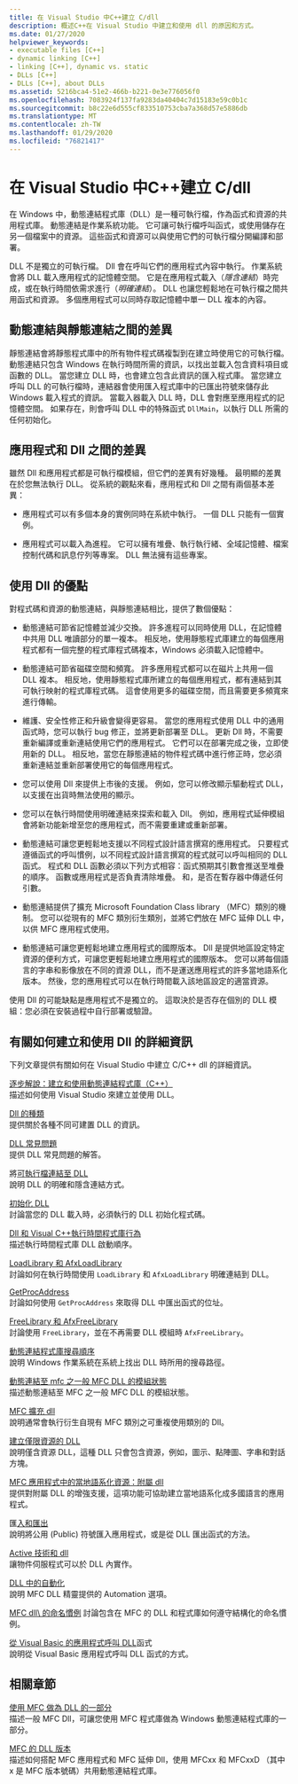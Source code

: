 ```yaml
---
title: 在 Visual Studio 中C++建立 C/dll
description: 概述C++在 Visual Studio 中建立和使用 dll 的原因和方式。
ms.date: 01/27/2020
helpviewer_keywords:
- executable files [C++]
- dynamic linking [C++]
- linking [C++], dynamic vs. static
- DLLs [C++]
- DLLs [C++], about DLLs
ms.assetid: 5216bca4-51e2-466b-b221-0e3e776056f0
ms.openlocfilehash: 7083924f137fa9283da40404c7d15183e59c0b1c
ms.sourcegitcommit: b8c22e6d555cf833510753cba7a368d57e5886db
ms.translationtype: MT
ms.contentlocale: zh-TW
ms.lasthandoff: 01/29/2020
ms.locfileid: "76821417"
---
```

# <a name="create-cc-dlls-in-visual-studio"></a>在 Visual Studio 中C++建立 C/dll

在 Windows 中，動態連結程式庫（DLL）是一種可執行檔，作為函式和資源的共用程式庫。 動態連結是作業系統功能。 它可讓可執行檔呼叫函式，或使用儲存在另一個檔案中的資源。 這些函式和資源可以與使用它們的可執行檔分開編譯和部署。

DLL 不是獨立的可執行檔。 Dll 會在呼叫它們的應用程式內容中執行。 作業系統會將 DLL 載入應用程式的記憶體空間。 它是在應用程式載入（*隱含連結*）時完成，或在執行時間依需求進行（*明確連結*）。 DLL 也讓您輕鬆地在可執行檔之間共用函式和資源。 多個應用程式可以同時存取記憶體中單一 DLL 複本的內容。

## <a name="differences-between-dynamic-linking-and-static-linking"></a>動態連結與靜態連結之間的差異

靜態連結會將靜態程式庫中的所有物件程式碼複製到在建立時使用它的可執行檔。 動態連結只包含 Windows 在執行時間所需的資訊，以找出並載入包含資料項目或函數的 DLL。 當您建立 DLL 時，也會建立包含此資訊的匯入程式庫。 當您建立呼叫 DLL 的可執行檔時，連結器會使用匯入程式庫中的已匯出符號來儲存此 Windows 載入程式的資訊。 當載入器載入 DLL 時，DLL 會對應至應用程式的記憶體空間。 如果存在，則會呼叫 DLL 中的特殊函式 `DllMain`，以執行 DLL 所需的任何初始化。

<a name="differences-between-applications-and-dlls"></a>

## <a name="differences-between-applications-and-dlls"></a>應用程式和 Dll 之間的差異

雖然 Dll 和應用程式都是可執行檔模組，但它們的差異有好幾種。 最明顯的差異在於您無法執行 DLL。 從系統的觀點來看，應用程式和 Dll 之間有兩個基本差異：

- 應用程式可以有多個本身的實例同時在系統中執行。 一個 DLL 只能有一個實例。

- 應用程式可以載入為進程。 它可以擁有堆疊、執行執行緒、全域記憶體、檔案控制代碼和訊息佇列等專案。 DLL 無法擁有這些專案。

<a name="advantages-of-using-dlls"></a>

## <a name="advantages-of-using-dlls"></a>使用 Dll 的優點

對程式碼和資源的動態連結，與靜態連結相比，提供了數個優點：

- 動態連結可節省記憶體並減少交換。 許多進程可以同時使用 DLL，在記憶體中共用 DLL 唯讀部分的單一複本。 相反地，使用靜態程式庫建立的每個應用程式都有一個完整的程式庫程式碼複本，Windows 必須載入記憶體中。

- 動態連結可節省磁碟空間和頻寬。 許多應用程式都可以在磁片上共用一個 DLL 複本。 相反地，使用靜態程式庫所建立的每個應用程式，都有連結到其可執行映射的程式庫程式碼。 這會使用更多的磁碟空間，而且需要更多頻寬來進行傳輸。

- 維護、安全性修正和升級會變得更容易。 當您的應用程式使用 DLL 中的通用函式時，您可以執行 bug 修正，並將更新部署至 DLL。 更新 Dll 時，不需要重新編譯或重新連結使用它們的應用程式。 它們可以在部署完成之後，立即使用新的 DLL。 相反地，當您在靜態連結的物件程式碼中進行修正時，您必須重新連結並重新部署使用它的每個應用程式。

- 您可以使用 Dll 來提供上市後的支援。 例如，您可以修改顯示驅動程式 DLL，以支援在出貨時無法使用的顯示。

- 您可以在執行時間使用明確連結來探索和載入 Dll。 例如，應用程式延伸模組會將新功能新增至您的應用程式，而不需要重建或重新部署。

- 動態連結可讓您更輕鬆地支援以不同程式設計語言撰寫的應用程式。 只要程式遵循函式的呼叫慣例，以不同程式設計語言撰寫的程式就可以呼叫相同的 DLL 函式。 程式和 DLL 函數必須以下列方式相容：函式預期其引數會推送至堆疊的順序。 函數或應用程式是否負責清除堆疊。 和，是否在暫存器中傳遞任何引數。

- 動態連結提供了擴充 Microsoft Foundation Class library （MFC）類別的機制。 您可以從現有的 MFC 類別衍生類別，並將它們放在 MFC 延伸 DLL 中，以供 MFC 應用程式使用。

- 動態連結可讓您更輕鬆地建立應用程式的國際版本。 Dll 是提供地區設定特定資源的便利方式，可讓您更輕鬆地建立應用程式的國際版本。 您可以將每個語言的字串和影像放在不同的資源 DLL，而不是運送應用程式的許多當地語系化版本。 然後，您的應用程式可以在執行時間載入該地區設定的適當資源。

使用 Dll 的可能缺點是應用程式不是獨立的。 這取決於是否存在個別的 DLL 模組：您必須在安裝過程中自行部署或驗證。

## <a name="more-information-on-how-to-create-and-use-dlls"></a>有關如何建立和使用 Dll 的詳細資訊

下列文章提供有關如何在 Visual Studio 中建立 C/C++ dll 的詳細資訊。

[逐步解說：建立和使用動態連結程式庫（C++）](walkthrough-creating-and-using-a-dynamic-link-library-cpp.md)\
描述如何使用 Visual Studio 來建立並使用 DLL。

[Dll 的種類](kinds-of-dlls.md)\
提供關於各種不同可建置 DLL 的資訊。

[DLL 常見問題](dll-frequently-asked-questions.md)\
提供 DLL 常見問題的解答。

將[可執行檔連結至 DLL](linking-an-executable-to-a-dll.md)\
說明 DLL 的明確和隱含連結方式。

[初始化 DLL](run-time-library-behavior.md#initializing-a-dll)\
討論當您的 DLL 載入時，必須執行的 DLL 初始化程式碼。

[Dll 和 Visual C++執行時間程式庫行為](run-time-library-behavior.md)\
描述執行時間程式庫 DLL 啟動順序。

[LoadLibrary 和 AfxLoadLibrary](loadlibrary-and-afxloadlibrary.md)\
討論如何在執行時間使用 `LoadLibrary` 和 `AfxLoadLibrary` 明確連結到 DLL。

[GetProcAddress](getprocaddress.md)\
討論如何使用 `GetProcAddress` 來取得 DLL 中匯出函式的位址。

[FreeLibrary 和 AfxFreeLibrary](freelibrary-and-afxfreelibrary.md)\
討論使用 `FreeLibrary`，並在不再需要 DLL 模組時 `AfxFreeLibrary`。

[動態連結程式庫搜尋順序](/windows/win32/Dlls/dynamic-link-library-search-order)\
說明 Windows 作業系統在系統上找出 DLL 時所用的搜尋路徑。

[動態連結至 mfc 之一般 MFC DLL 的模組狀態](module-states-of-a-regular-dll-dynamically-linked-to-mfc.md)\
描述動態連結至 MFC 之一般 MFC DLL 的模組狀態。

[MFC 擴充 dll](extension-dlls-overview.md)\
說明通常會執行衍生自現有 MFC 類別之可重複使用類別的 Dll。

[建立僅限資源的 DLL](creating-a-resource-only-dll.md)\
說明僅含資源 DLL，這種 DLL 只會包含資源，例如，圖示、點陣圖、字串和對話方塊。

[MFC 應用程式中的當地語系化資源：附屬 dll](localized-resources-in-mfc-applications-satellite-dlls.md)\
提供對附屬 DLL 的增強支援，這項功能可協助建立當地語系化成多國語言的應用程式。

匯[入和匯出](importing-and-exporting.md)\
說明將公用 (Public) 符號匯入應用程式，或是從 DLL 匯出函式的方法。

[Active 技術和 dll](active-technology-and-dlls.md)\
讓物件伺服程式可以於 DLL 內實作。

[DLL 中的自動化](automation-in-a-dll.md)\
說明 MFC DLL 精靈提供的 Automation 選項。

[MFC dll\ 的命名慣例](../mfc/mfc-library-versions.md#mfc-static-library-naming-conventions)
討論包含在 MFC 的 DLL 和程式庫如何遵守結構化的命名慣例。

[從 Visual Basic 的應用程式呼叫 DLL](calling-dll-functions-from-visual-basic-applications.md)函式\
說明從 Visual Basic 應用程式呼叫 DLL 函式的方式。

## <a name="related-sections"></a>相關章節

[使用 MFC 做為 DLL 的一部分](../mfc/tn011-using-mfc-as-part-of-a-dll.md)\
描述一般 MFC Dll，可讓您使用 MFC 程式庫做為 Windows 動態連結程式庫的一部分。

[MFC 的 DLL 版本](../mfc/tn033-dll-version-of-mfc.md)\
描述如何搭配 MFC 應用程式和 MFC 延伸 Dll，使用 MFCxx 和 MFCxxD （其中 x 是 MFC 版本號碼）共用動態連結程式庫。
